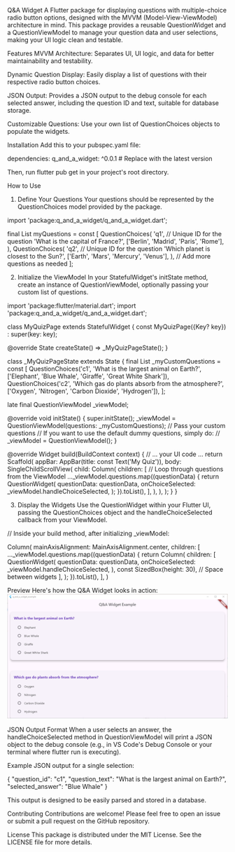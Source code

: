 Q&A Widget
A Flutter package for displaying questions with multiple-choice radio button options, designed with the MVVM (Model-View-ViewModel) architecture in mind. This package provides a reusable QuestionWidget and a QuestionViewModel to manage your question data and user selections, making your UI logic clean and testable.

Features
MVVM Architecture: Separates UI, UI logic, and data for better maintainability and testability.

Dynamic Question Display: Easily display a list of questions with their respective radio button choices.

JSON Output: Provides a JSON output to the debug console for each selected answer, including the question ID and text, suitable for database storage.

Customizable Questions: Use your own list of QuestionChoices objects to populate the widgets.

Installation
Add this to your pubspec.yaml file:

dependencies:
  q_and_a_widget: ^0.0.1 # Replace with the latest version

Then, run flutter pub get in your project's root directory.

How to Use
1. Define Your Questions
Your questions should be represented by the QuestionChoices model provided by the package.

import 'package:q_and_a_widget/q_and_a_widget.dart';

final List<QuestionChoices> myQuestions = const [
  QuestionChoices(
    'q1', // Unique ID for the question
    'What is the capital of France?',
    ['Berlin', 'Madrid', 'Paris', 'Rome'],
  ),
  QuestionChoices(
    'q2', // Unique ID for the question
    'Which planet is closest to the Sun?',
    ['Earth', 'Mars', 'Mercury', 'Venus'],
  ),
  // Add more questions as needed
];

2. Initialize the ViewModel
In your StatefulWidget's initState method, create an instance of QuestionViewModel, optionally passing your custom list of questions.

import 'package:flutter/material.dart';
import 'package:q_and_a_widget/q_and_a_widget.dart';

class MyQuizPage extends StatefulWidget {
  const MyQuizPage({Key? key}) : super(key: key);

  @override
  State<MyQuizPage> createState() => _MyQuizPageState();
}

class _MyQuizPageState extends State<MyQuizPage> {
  final List<QuestionChoices> _myCustomQuestions = const [
    QuestionChoices('c1', 'What is the largest animal on Earth?', ['Elephant', 'Blue Whale', 'Giraffe', 'Great White Shark']),
    QuestionChoices('c2', 'Which gas do plants absorb from the atmosphere?', ['Oxygen', 'Nitrogen', 'Carbon Dioxide', 'Hydrogen']),
  ];

  late final QuestionViewModel _viewModel;

  @override
  void initState() {
    super.initState();
    _viewModel = QuestionViewModel(questions: _myCustomQuestions); // Pass your custom questions
    // If you want to use the default dummy questions, simply do:
    // _viewModel = QuestionViewModel();
  }

  @override
  Widget build(BuildContext context) {
    // ... your UI code ...
    return Scaffold(
      appBar: AppBar(title: const Text('My Quiz')),
      body: SingleChildScrollView(
        child: Column(
          children: [
            // Loop through questions from the ViewModel
            ..._viewModel.questions.map<Widget>((questionData) {
              return QuestionWidget(
                questionData: questionData,
                onChoiceSelected: _viewModel.handleChoiceSelected,
              );
            }).toList(),
          ],
        ),
      ),
    );
  }
}

3. Display the Widgets
Use the QuestionWidget within your Flutter UI, passing the QuestionChoices object and the handleChoiceSelected callback from your ViewModel.

// Inside your build method, after initializing _viewModel:

Column(
  mainAxisAlignment: MainAxisAlignment.center,
  children: [
    ..._viewModel.questions.map<Widget>((questionData) {
      return Column(
        children: [
          QuestionWidget(
            questionData: questionData,
            onChoiceSelected: _viewModel.handleChoiceSelected,
          ),
          const SizedBox(height: 30), // Space between widgets
        ],
      );
    }).toList(),
  ],
)

Preview
Here's how the Q&A Widget looks in action:
![Q&A Widget Preview](image.png)

JSON Output Format
When a user selects an answer, the handleChoiceSelected method in QuestionViewModel will print a JSON object to the debug console (e.g., in VS Code's Debug Console or your terminal where flutter run is executing).

Example JSON output for a single selection:

{
  "question_id": "c1",
  "question_text": "What is the largest animal on Earth?",
  "selected_answer": "Blue Whale"
}

This output is designed to be easily parsed and stored in a database.

Contributing
Contributions are welcome! Please feel free to open an issue or submit a pull request on the GitHub repository.

License
This package is distributed under the MIT License. See the LICENSE file for more details.